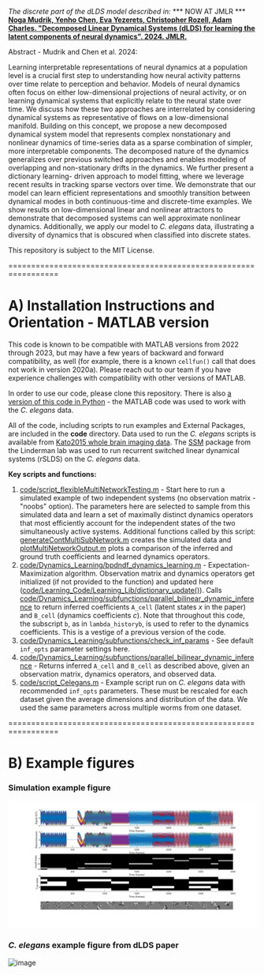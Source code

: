 _The discrete part of the dLDS model described in:_
*** NOW AT JMLR ***
**[Noga Mudrik, Yenho Chen, Eva Yezerets, Christopher Rozell, Adam Charles. "Decomposed Linear Dynamical Systems (dLDS) for learning the latent components of neural dynamics". 2024. JMLR.](https://www.jmlr.org/papers/volume25/23-0777/23-0777.pdf)**



Abstract - Mudrik and Chen et al. 2024:

Learning interpretable representations of neural dynamics at a population level is a crucial first step to understanding how neural activity patterns over time relate to perception and behavior. Models of neural dynamics often focus on either low-dimensional projections of neural activity, or on learning dynamical systems that explicitly relate to the neural state over time. We discuss how these two approaches are interrelated by considering dynamical systems as representative of flows on a low-dimensional manifold. Building on this concept, we propose a new decomposed dynamical system model that represents complex nonstationary and nonlinear dynamics of time-series data as a sparse combination of simpler, more interpretable components. The decomposed nature of the dynamics generalizes over previous switched approaches and enables modeling of overlapping and non-stationary drifts in the dynamics. We further present a dictionary learning- driven approach to model fitting, where we leverage recent results in tracking sparse vectors over time. We demonstrate that our model can learn efficient representations and smoothly transition between dynamical modes in both continuous-time and discrete-time examples. We show results on low-dimensional linear and nonlinear attractors to demonstrate that decomposed systems can well approximate nonlinear dynamics. Additionally, we apply our model to _C. elegans_ data, illustrating a diversity of dynamics that is obscured when classified into discrete states.

This repository is subject to the MIT License. 

=================================================================
# A) Installation Instructions and Orientation - MATLAB version

This code is known to be compatible with MATLAB versions from 2022 through 2023, but may have a few years of backward and forward compatibility, as well (for example, there is a known `cellfun()` call that does not work in version 2020a). Please reach out to our team if you have experience challenges with compatibility with other versions of MATLAB.

In order to use our code, please clone this repository. There is also [a version of this code in Python](https://github.com/dLDS-Decomposed-Linear-Dynamics/dLDS-Discrete-Python-Model) - the MATLAB code was used to work with the _C. elegans_ data.

All of the code, including scripts to run examples and External Packages, are included in the **code** directory. Data used to run the _C. elegans_ scripts is available from [Kato2015 whole brain imaging data](https://osf.io/2395t/). The [SSM](https://github.com/lindermanlab/ssm/blob/master/notebooks/4-Recurrent-SLDS.py) package from the Linderman lab was used to run recurrent switched linear dynamical systems (rSLDS) on the _C. elegans_ data. 

**Key scripts and functions:**

1) [code/script_flexibleMultiNetworkTesting.m](https://github.com/dLDS-Decomposed-Linear-Dynamics/dLDS-Discrete-Matlab-Model/blob/main/code/script_flexibleMultiNetworkTesting.m) - Start here to run a simulated example of two independent systems (no observation matrix - "noobs" option). The parameters here are selected to sample from this simulated data and learn a set of maximally distinct dynamics operators that most efficiently account for the independent states of the two simultaneously active systems. Additional functions called by this script: [generateContMultiSubNetwork.m](https://github.com/dLDS-Decomposed-Linear-Dynamics/dLDS-Discrete-Matlab-Model/blob/main/code/generateContMultiSubNetwork.m) creates the simulated data and [plotMultiNetworkOutput.m](https://github.com/dLDS-Decomposed-Linear-Dynamics/dLDS-Discrete-Matlab-Model/blob/main/code/plotMultiNetworkOutput.m) plots a comparison of the inferred and ground truth coefficients and learned dynamics operators.
2) [code/Dynamics_Learning/bpdndf_dynamics_learning.m]() - Expectation-Maximization algorithm. Observation matrix and dynamics operators get initialized (if not provided to the function) and updated here ([code/Learning_Code/Learning_Lib/dictionary_update()](https://github.com/dLDS-Decomposed-Linear-Dynamics/dLDS-Discrete-Matlab-Model/blob/main/code/Learning_Code/Learning_Lib/dictionary_update.m)). Calls [code/Dynamics_Learning/subfunctions/parallel_bilinear_dynamic_inference](https://github.com/dLDS-Decomposed-Linear-Dynamics/dLDS-Discrete-Matlab-Model/blob/main/code/Dynamics_Learning/subfunctions/parallel_bilinear_dynamic_inference.m) to return inferred coefficients `A_cell` (latent states _x_ in the paper) and `B_cell` (dynamics coefficients _c_). Note that throughout this code, the subscript `b`, as in `lambda_historyb`, is used to refer to the dynamics coefficients. This is a vestige of a previous version of the code.
3) [code/Dynamics_Learning/subfunctions/check_inf_params](https://github.com/dLDS-Decomposed-Linear-Dynamics/dLDS-Discrete-Matlab-Model/blob/main/code/Dynamics_Learning/subfunctions/check_inf_params.m) - See default `inf_opts` parameter settings here.
4) [code/Dynamics_Learning/subfunctions/parallel_bilinear_dynamic_inference](https://github.com/dLDS-Decomposed-Linear-Dynamics/dLDS-Discrete-Matlab-Model/blob/main/code/Dynamics_Learning/subfunctions/parallel_bilinear_dynamic_inference.m) - Returns inferred `A_cell` and `B_cell` as described above, given an observation matrix, dynamics operators, and observed data.
5) [code/script_Celegans.m](https://github.com/dLDS-Decomposed-Linear-Dynamics/dLDS-Discrete-Matlab-Model/blob/main/code/script_Celegans.m) - Example script run on _C. elegans_ data with recommended `inf_opts` parameters. These must be rescaled for each dataset given the average dimensions and distribution of the data. We used the same parameters across multiple worms from one dataset.

=================================================================
# B) Example figures

### Simulation example figure
![image](https://github.com/dLDS-Decomposed-Linear-Dynamics/dLDS-Discrete-Matlab-Model/blob/main/SimulationFigure.png)

### _C. elegans_ example figure from dLDS paper
![image](https://user-images.githubusercontent.com/90283200/171279482-fb59ffa1-8755-475a-a97b-c161afc615a1.png)
